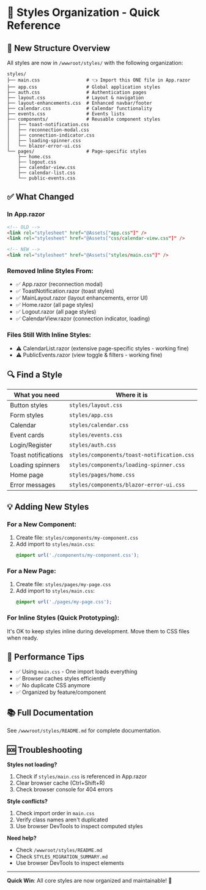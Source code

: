 # 🎨 Styles Organization - Quick Reference

## 📂 New Structure Overview

All styles are now in `/wwwroot/styles/` with the following organization:

```
styles/
├── main.css                 # 👈 Import this ONE file in App.razor
├── app.css                  # Global application styles
├── auth.css                 # Authentication pages
├── layout.css               # Layout & navigation
├── layout-enhancements.css  # Enhanced navbar/footer
├── calendar.css             # Calendar functionality
├── events.css               # Events lists
├── components/              # Reusable component styles
│   ├── toast-notification.css
│   ├── reconnection-modal.css
│   ├── connection-indicator.css
│   ├── loading-spinner.css
│   └── blazor-error-ui.css
└── pages/                   # Page-specific styles
    ├── home.css
    ├── logout.css
    ├── calendar-view.css
    ├── calendar-list.css
    └── public-events.css
```

## ✅ What Changed

### In App.razor
```html
<!-- OLD -->
<link rel="stylesheet" href="@Assets["app.css"]" />
<link rel="stylesheet" href="@Assets["css/calendar-view.css"]" />

<!-- NEW -->
<link rel="stylesheet" href="@Assets["styles/main.css"]" />
```

### Removed Inline Styles From:
- ✅ App.razor (reconnection modal)
- ✅ ToastNotification.razor (toast styles)
- ✅ MainLayout.razor (layout enhancements, error UI)
- ✅ Home.razor (all page styles)
- ✅ Logout.razor (all page styles)
- ✅ CalendarView.razor (connection indicator, loading)

### Files Still With Inline Styles:
- ⚠️ CalendarList.razor (extensive page-specific styles - working fine)
- ⚠️ PublicEvents.razor (view toggle & filters - working fine)

## 🔍 Find a Style

| What you need | Where it is |
|--------------|-------------|
| Button styles | `styles/layout.css` |
| Form styles | `styles/app.css` |
| Calendar | `styles/calendar.css` |
| Event cards | `styles/events.css` |
| Login/Register | `styles/auth.css` |
| Toast notifications | `styles/components/toast-notification.css` |
| Loading spinners | `styles/components/loading-spinner.css` |
| Home page | `styles/pages/home.css` |
| Error messages | `styles/components/blazor-error-ui.css` |

## 💡 Adding New Styles

### For a New Component:
1. Create file: `styles/components/my-component.css`
2. Add import to `styles/main.css`:
   ```css
   @import url('./components/my-component.css');
   ```

### For a New Page:
1. Create file: `styles/pages/my-page.css`
2. Add import to `styles/main.css`:
   ```css
   @import url('./pages/my-page.css');
   ```

### For Inline Styles (Quick Prototyping):
It's OK to keep styles inline during development. Move them to CSS files when ready.

## 🚀 Performance Tips

- ✅ Using `main.css` - One import loads everything
- ✅ Browser caches styles efficiently
- ✅ No duplicate CSS anymore
- ✅ Organized by feature/component

## 📚 Full Documentation

See `/wwwroot/styles/README.md` for complete documentation.

## 🆘 Troubleshooting

**Styles not loading?**
1. Check if `styles/main.css` is referenced in App.razor
2. Clear browser cache (Ctrl+Shift+R)
3. Check browser console for 404 errors

**Style conflicts?**
1. Check import order in `main.css`
2. Verify class names aren't duplicated
3. Use browser DevTools to inspect computed styles

**Need help?**
- Check `/wwwroot/styles/README.md`
- Check `STYLES_MIGRATION_SUMMARY.md`
- Use browser DevTools to inspect elements

---

**Quick Win**: All core styles are now organized and maintainable! 🎉
